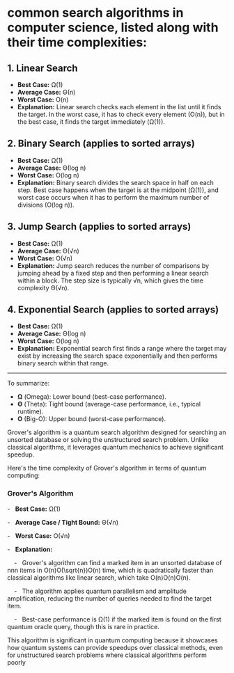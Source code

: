 # common search algorithms in computer science, listed along with their time complexities:

## 1\. **Linear Search**

- **Best Case:** Ω(1)
- **Average Case:** Θ(n)
- **Worst Case:** O(n)
- **Explanation:** Linear search checks each element in the list until it finds the target. In the worst case, it has to check every element (O(n)), but in the best case, it finds the target immediately (Ω(1)).

## 2\. **Binary Search** (applies to sorted arrays)

- **Best Case:** Ω(1)
- **Average Case:** Θ(log n)
- **Worst Case:** O(log n)
- **Explanation:** Binary search divides the search space in half on each step. Best case happens when the target is at the midpoint (Ω(1)), and worst case occurs when it has to perform the maximum number of divisions (O(log n)).

## 3\. **Jump Search** (applies to sorted arrays)

- **Best Case:** Ω(1)
- **Average Case:** Θ(√n)
- **Worst Case:** O(√n)
- **Explanation:** Jump search reduces the number of comparisons by jumping ahead by a fixed step and then performing a linear search within a block. The step size is typically √n, which gives the time complexity Θ(√n).

## 4\. **Exponential Search** (applies to sorted arrays)

- **Best Case:** Ω(1)
- **Average Case:** Θ(log n)
- **Worst Case:** O(log n)
- **Explanation:** Exponential search first finds a range where the target may exist by increasing the search space exponentially and then performs binary search within that range.

* * * * *

To summarize:

- **Ω** (Omega): Lower bound (best-case performance).
- **Θ** (Theta): Tight bound (average-case performance, i.e., typical runtime).
- **O** (Big-O): Upper bound (worst-case performance).

Grover's algorithm is a quantum search algorithm designed for searching an unsorted database or solving the unstructured search problem. Unlike classical algorithms, it leverages quantum mechanics to achieve significant speedup.

Here's the time complexity of Grover's algorithm in terms of quantum computing:

### **Grover's Algorithm**

-   **Best Case:** Ω(1)

-   **Average Case / Tight Bound:** Θ(√n)

-   **Worst Case:** O(√n)

-   **Explanation:**

    -   Grover's algorithm can find a marked item in an unsorted database of nnn items in O(n)O(\sqrt{n})O(n​) time, which is quadratically faster than classical algorithms like linear search, which take O(n)O(n)O(n).

    -   The algorithm applies quantum parallelism and amplitude amplification, reducing the number of queries needed to find the target item.

    -   Best-case performance is Ω(1) if the marked item is found on the first quantum oracle query, though this is rare in practice.

This algorithm is significant in quantum computing because it showcases how quantum systems can provide speedups over classical methods, even for unstructured search problems where classical algorithms perform poorly
